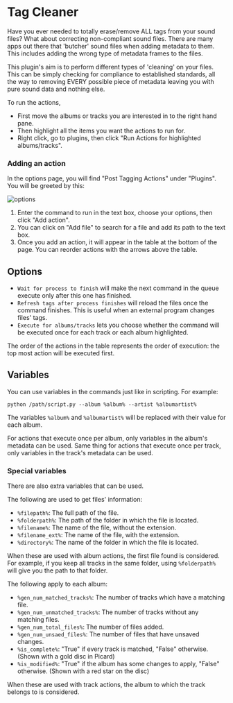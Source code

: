 # Tag Cleaner
Have you ever needed to totally erase/remove ALL tags from your sound files? What about correcting non-compliant sound files. 
There are many apps out there that 'butcher' sound files when adding metadata to them. 
This includes adding the wrong type of metadata frames to the files.

This plugin's aim is to perform different types of 'cleaning' on your files. This can be simply checking for compliance to
established standards, all the way to removing EVERY possible piece of metadata leaving you with pure sound data and nothing else.

To run the actions,
- First move the albums or tracks you are interested in to the right hand pane.
- Then highlight all the items you want the actions to run for.
- Right click, go to plugins, then click "Run Actions for highlighted albums/tracks".
### Adding an action
In the options page, you will find "Post Tagging Actions" under "Plugins". You will be greeted by this:

![options](options.png)

1. Enter the command to run in the text box, choose your options, then click "Add action".
2. You can click on "Add file" to search for a file and add its path to the text box.
3. Once you add an action, it will appear in the table at the bottom of the page. You can reorder actions with the arrows above the table.
## Options
- `Wait for process to finish` will make the next command in the queue execute only after this one has finished.
- `Refresh tags after process finishes` will reload the files once the command finishes. This is useful when an external program changes files' tags.
- `Execute for albums/tracks` lets you choose whether the command will be executed once for each track or each album highlighted.

The order of the actions in the table represents the order of execution: the top most action will be executed first.
## Variables
You can use variables in the commands just like in scripting. For example: 
```
python /path/script.py --album %album% --artist %albumartist%
```
The variables `%album%` and `%albumartist%` will be replaced with their value for each album.

For actions that execute once per album, only variables in the album's metadata can be used. Same thing for actions that execute once per track, only variables in the track's metadata can be used.
### Special variables
There are also extra variables that can be used.

The following are used to get files' information: 
- `%filepath%`: The full path of the file.
- `%folderpath%`: The path of the folder in which the file is located.
- `%filename%`: The name of the file, without the extension.
- `%filename_ext%`: The name of the file, with the extension.
- `%directory%`: The name of the folder in which the file is located.

When these are used with album actions,  the first file found is considered. For example, if you keep all tracks in the same folder, using `%folderpath%` will give you the path to that folder.

The following apply to each album:
- `%gen_num_matched_tracks%`: The number of tracks which have a matching file.
- `%gen_num_unmatched_tracks%`: The number of tracks without any matching files.
- `%gen_num_total_files%`: The number of files added.
- `%gen_num_unsaed_files%`: The number of files that have unsaved changes.
- `%is_complete%`: "True" if every track is matched, "False" otherwise. (Shown with a gold disc in Picard)
- `%is_modified%`: "True" if the album has some changes to apply, "False" otherwise. (Shown with a red star on the disc)

When these are used with track actions, the album to which the track belongs to is considered.

